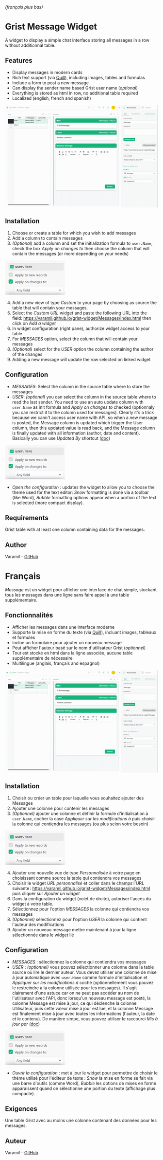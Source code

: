 *(français plus bas)*

# Grist Message Widget
A widget to display a simple chat interface storing all messages in a row without additionnal table.

## Features
* Display messages in modern cards
* Rich text support (via [Quill](https://github.com/slab/quill)), including images, tables and formulas
* Include a form to post a new message
* Can display the sender name based Grist user name (*optional*)
* Everything is stored as html in row, no additional table required
* Localized (english, french and spanish)

![image](images/example.png)

## Installation
1. Choose or create a table for which you wish to add messages
2. Add a column to contain messages
3. *(Optional)* add a column and set the initialization formula to `user.Name`, check the box *Apply on changes to* then choose the column that will contain the messages (or more depending on your needs)

![image](images/user_config.png)

4. Add a new view of type *Custom* to your page by choosing as source the table that will contain your messages.
5. Select the *Custom URL* widget and paste the following URL into the field:  https://varamil.github.io/grist-widget/Messages/index.html then click on *Add a widget*
6. In widget configuration (right pane), authorize widget access to your table 
7. For *MESSAGES* option, select the column that will contain your messages
8. *(Optional)* select for the *USER* option the column containing the author of the changes
9. Adding a new message will update the row selected on linked widget

## Configuration
* *MESSAGES*: Select the column in the source table where to store the messages
* *USER*: *(optional)* you can select the column in the source table where to read the last sender. You need to use an auto update column with `user.Name` as init formula and *Apply on changes to* checked (optionnaly you can restrict it to the column used for messages). Clearly it's a trick because we cann't access user name with API, so when a new message is posted, the Message column is updated which trigger the User column, then this updated value is read back, and the Message column is finally updated with all information (author, date and content). Basically you can use *Updated By* shortcut ([doc](https://support.getgrist.com/authorship/#an-updated-by-column))

![image](images/user_config.png)

* *Open the configuration* : updates the widget to allow you to choose the theme used for the text editor: *Snow* formatting is done via a toolbar (like Word), *Bubble* formatting options appear when a portion of the text is selected (more compact display).

## Requirements
Grist table with at least one column containing data for the messages.

## Author
Varamil - [GitHub](https://github.com/Varamil)





# Français
*Message* est un widget pour afficher une interface de chat simple, stockant tous les messages dans une ligne sans faire appel à une table supplémentaire.

## Fonctionnalités
* Afficher les messages dans une interface moderne
* Supporte la mise en forme du texte (via [Quill](https://github.com/slab/quill)), incluant images, tableaux et formules
* Inclue un formulaire pour ajouter un nouveau message
* Peut afficher l'auteur basé sur le nom d'utilisateur Grist (*optionnel*)
* Tout est stocké en html dans la ligne associée, aucune table supplémentaire de nécessaire
* Multilingue (anglais, français and espagnol)

![image](images/example.png)

## Installation
1. Choisir ou créer un table pour laquelle vous souhaitez ajouter des Messages
2. Ajouter une colonne pour contenir les messages
3. *(Optionnel)* ajouter une colonne et définir la formule d'initialisation à `user.Name`, cocher la case *Appliquer sur les modifications à* puis choisir la colonne qui contiendra les messages (ou plus selon votre besoin)

![image](images/user_config.png)

4. Ajouter une nouvelle vue de type *Personnalisée* à votre page en choisissant comme source la table qui contiendra vos messages
5. Choisir le widget *URL personnalisé* et coller dans le champs l'URL suivante :  https://varamil.github.io/grist-widget/Messages/index.html puis cliquer sur *Ajouter un widget*
6. Dans la configuration du widget (volet de droite), autoriser l'accès du widget à votre table. 
7. Sélectionnez pour l'option *MESSAGES* la colonne qui contiendra vos messages
8. *(Optionnel)* sélectionnez pour l'option *USER* la colonne qui contient l'auteur des modifications
9. Ajouter un nouveau message mettre maintenant à jour la ligne sélectionnée dans le widget lié

## Configuration
* *MESSAGES* : sélectionnez la colonne qui contiendra vos messages
* *USER* : *(optionnel)* vous pouvez sélectionner une colonne dans la table source où lire le dernier auteur. Vous devez utiliser une colonne de mise à jour automatique avec `user.Name` comme formule d'initialisation et *Appliquer sur les modifications à* coché (optionnellement vous pouvez le restreindre à la colonne utilisée pour les messages). Il s'agit clairement d'une astuce car on ne peut pas accéder au nom de l'utilisateur avec l'API, donc lorsqu'un nouveau message est posté, la colonne Message est mise à jour, ce qui déclenche la colonne Utilisateur, puis cette valeur mise à jour est lue, et la colonne Message est finalement mise à jour avec toutes les informations (l'auteur, la date et le contenu). De manière simpe, vous pouvez utiliser le raccourci *Mis à jour par* ([doc](https://support.getgrist.com/fr/authorship/#une-colonne-mis-a-jour-par))

![image](images/user_config.png)

* *Ouvrir la configuration* : met à jour le widget pour permettre de choisir le thème utilisé pour l'éditeur de texte : *Snow* la mise en forme se fait via une barre d'outils (comme Word), *Bubble* les options de mises en forme apparaissent quand on sélectionne une portion du texte (affichage plus compacte).

## Exigences
Une table Grist avec au moins une colonne contenant des données pour les messages.

## Auteur
Varamil - [GitHub](https://github.com/Varamil)